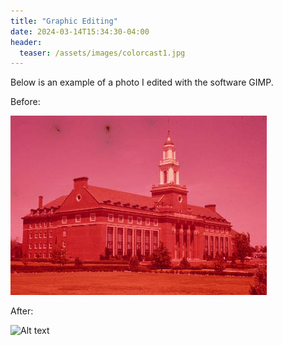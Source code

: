 ```yaml
---
title: "Graphic Editing"
date: 2024-03-14T15:34:30-04:00
header:
  teaser: /assets/images/colorcast1.jpg
---
```

Below is an example of a photo I edited with the software GIMP.

Before:

![Alt text](/assets/images/colorcast2.jpg "a title")

After:

![Alt text](/RyansSite/assets/images/colorcast1.png "a title")
